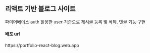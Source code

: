 <h2>리액트 기반 블로그 사이트</h2>
 
<p>파이어베이스 auth 활용한 user 기준으로 게시글 등록 및 삭제, 댓글 기능 구현</p>


<h4>배포 url</h4> 
<p>https://portfolio-react-blog.web.app</p>
